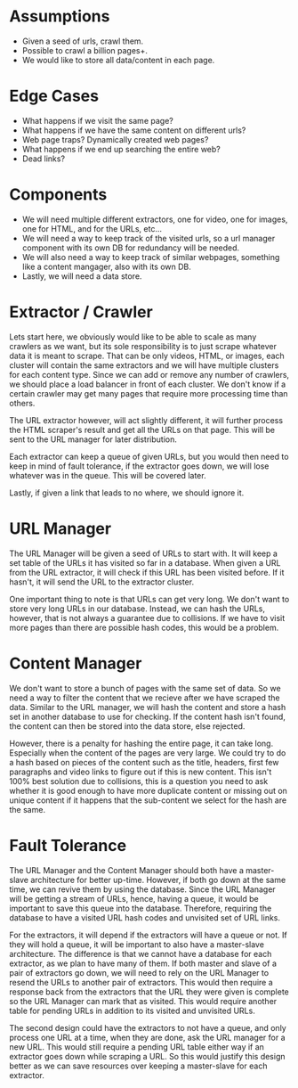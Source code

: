 # Assumptions
- Given a seed of urls, crawl them.
- Possible to crawl a billion pages+.
- We would like to store all data/content in each page.

# Edge Cases
- What happens if we visit the same page?
- What happens if we have the same content on different urls?
- Web page traps? Dynamically created web pages?
- What happens if we end up searching the entire web?
- Dead links?

# Components
- We will need multiple different extractors, one for video, one for images, one for HTML, and for the URLs, etc...
- We will need a way to keep track of the visited urls, so a url manager component with its own DB for redundancy will be needed.
- We will also need a way to keep track of similar webpages, something like a content mangager, also with its own DB.
- Lastly, we will need a data store.

# Extractor / Crawler
Lets start here, we obviously would like to be able to scale as many crawlers as we want, but its sole responsibility is to just scrape whatever data it is meant to scrape.
That can be only videos, HTML, or images, each cluster will contain the same extractors and we will have multiple clusters for each content type.
Since we can add or remove any number of crawlers, we should place a load balancer in front of each cluster.
We don't know if a certain crawler may get many pages that require more processing time than others.

The URL extractor however, will act slightly different, it will further process the HTML scraper's result and get all the URLs on that page.
This will be sent to the URL manager for later distribution.

Each extractor can keep a queue of given URLs, but you would then need to keep in mind of fault tolerance, if the extractor goes down, we will lose whatever was in the queue.
This will be covered later.

Lastly, if given a link that leads to no where, we should ignore it.

# URL Manager
The URL Manager will be given a seed of URLs to start with.
It will keep a set table of the URLs it has visited so far in a database.
When given a URL from the URL extractor, it will check if this URL has been visited before.
If it hasn't, it will send the URL to the extractor cluster.

One important thing to note is that URLs can get very long.
We don't want to store very long URLs in our database.
Instead, we can hash the URLs, however, that is not always a guarantee due to collisions.
If we have to visit more pages than there are possible hash codes, this would be a problem.

# Content Manager
We don't want to store a bunch of pages with the same set of data.
So we need a way to filter the content that we recieve after we have scraped the data.
Similar to the URL manager, we will hash the content and store a hash set in another database to use for checking.
If the content hash isn't found, the content can then be stored into the data store, else rejected.

However, there is a penalty for hashing the entire page, it can take long.
Especially when the content of the pages are very large.
We could try to do a hash based on pieces of the content such as the title, headers, first few paragraphs and video links to figure out if this is new content.
This isn't 100% best solution due to collisions, this is a question you need to ask whether it is good enough to have more duplicate content or missing out on unique content if it happens that the sub-content we select for the hash are the same.

# Fault Tolerance
The URL Manager and the Content Manager should both have a master-slave architecture for better up-time.
However, if both go down at the same time, we can revive them by using the database.
Since the URL Manager will be getting a stream of URLs, hence, having a queue, it would be important to save this queue into the database.
Therefore, requiring the database to have a visited URL hash codes and unvisited set of URL links.

For the extractors, it will depend if the extractors will have a queue or not.
If they will hold a queue, it will be important to also have a master-slave architecture.
The difference is that we cannot have a database for each extractor, as we plan to have many of them.
If both master and slave of a pair of extractors go down, we will need to rely on the URL Manager to resend the URLs to another pair of extractors.
This would then require a response back from the extractors that the URL they were given is complete so the URL Manager can mark that as visited. This would require another table for pending URLs in addition to its visited and unvisited URLs.

The second design could have the extractors to not have a queue, and only process one URL at a time, when they are done, ask the URL manager for a new URL. 
This would still require a pending URL table either way if an extractor goes down while scraping a URL. 
So this would justify this design better as we can save resources over keeping a master-slave for each extractor.
